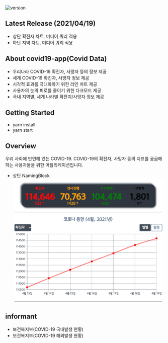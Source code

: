 ![version](https://img.shields.io/github/v/release/po4tion/covid19-app)

## Latest Release (2021/04/19)

- 상단 확진자 차트, 미디어 쿼리 적용
- 하단 지역 차트, 미디어 쿼리 적용

## About covid19-app(Covid Data)

- 우리나라 COVID-19 확진자, 사망자 등의 정보 제공
- 세계 COVID-19 확진자, 사망자 정보 제공
- 시각적 효과를 극대화하기 위한 라인 차트 제공
- 사용자의 눈의 피로를 줄이기 위한 다크모드 제공
- 국내 지역별, 세계 나라별 확잔지/사망자 정보 제공

## Getting Started

- yarn install
- yarn start

## Overview

우리 사회에 만연해 있는 COVID-19.
COVID-19의 확진자, 사망자 등의 지표를 궁금해하는 사용자들을 위한 어플리케이션입니다.

- 상단 NamingBlock ![TNB](/doc/images/CORONA_DATA_상단.png)


## informant

- 보건복지부(COVID-19 국내발생 현황)
- 보건복지부(COVID-19 해외발생 현황)
